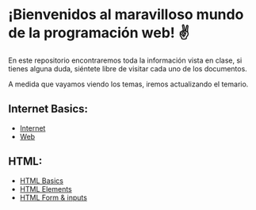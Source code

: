 # ¡Bienvenidos al maravilloso mundo de la programación web! ✌️


En este repositorio encontraremos toda la información vista en clase, si tienes alguna duda, siéntete libre de visitar cada uno de los documentos.

A medida que vayamos viendo los temas, iremos actualizando el temario.

## Internet Basics: 
- [Internet](https://github.com/jujogi/dmi-web/blob/master/html/docs/01-internet.md)
- [Web](https://github.com/jujogi/dmi-web/blob/master/html/docs/02-web.md)

## HTML: 
- [HTML Basics](https://github.com/jujogi/dmi-web/blob/master/html/docs/03-html-basics.md)
- [HTML Elements](https://github.com/jujogi/dmi-web/blob/master/html/docs/04-html-elements.md)
- [HTML Form & inputs](https://github.com/jujogi/dmi-web/blob/master/html/docs/05-html-forms-elements.md)

